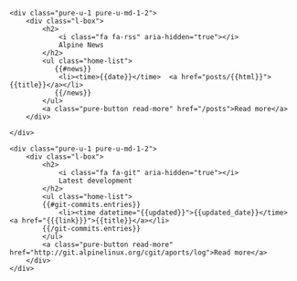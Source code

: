 <div class="pure-g">
   
    <div class="pure-u-1 pure-u-md-1-2">
        <div class="l-box">
            <h2>
                <i class="fa fa-rss" aria-hidden="true"></i>
                Alpine News
            </h2>
            <ul class="home-list">
               {{#news}}
                <li><time>{{date}}</time>  <a href="posts/{{html}}">{{title}}</a></li>
               {{/news}}
            </ul>
            <a class="pure-button read-more" href="/posts">Read more</a>
        </div>

    </div>

    <div class="pure-u-1 pure-u-md-1-2">
        <div class="l-box">
            <h2>
                <i class="fa fa-git" aria-hidden="true"></i>
                Latest development
            </h2>
            <ul class="home-list">
            {{#git-commits.entries}}
                <li><time datetime="{{updated}}">{{updated_date}}</time>  <a href="{{{link}}}">{{title}}</a></li>
            {{/git-commits.entries}}
            </ul>
            <a class="pure-button read-more" href="http://git.alpinelinux.org/cgit/aports/log">Read more</a>
        </div>
    </div>

</div> <!-- end pure-g -->